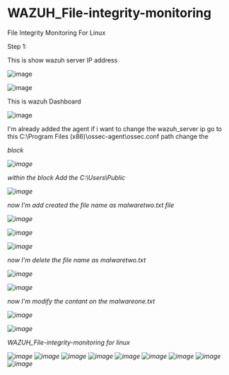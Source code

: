 # WAZUH_File-integrity-monitoring
File Integrity Monitoring For Linux

Step 1:

This is show wazuh server IP address 

![image](https://github.com/user-attachments/assets/206b6ea9-4130-4b35-91cc-616171cb5b79)

![image](https://github.com/user-attachments/assets/9d6c1bf0-99a0-4f18-925e-a8fc307aecff)


This is wazuh Dashboard


![image](https://github.com/user-attachments/assets/694bdcbe-fa02-4e91-8630-bf0fd92f6e70)


I'm already added the agent if i want to change the wazuh_server ip go to this  C:\Program Files (x86)\ossec-agent\ossec.conf path change the <address> block


![image](https://github.com/user-attachments/assets/610dc7bb-91c7-41c8-a12a-0bcbae98b77c)


within the <syscheck> block Add the  <directories realtime="yes" whodata="yes" report_changes="yes" >C:\Users\Public</directories> 


![image](https://github.com/user-attachments/assets/56fc7e21-8161-400e-bf05-492e5fc991b1)


now I'm add created the file name as malwaretwo.txt file


![image](https://github.com/user-attachments/assets/f19758a0-7001-4464-91b7-5a2ee42fe4f3)

![image](https://github.com/user-attachments/assets/258fed1b-a709-44c6-8b7a-e9b5d87e61ea)

![image](https://github.com/user-attachments/assets/5d6420ac-1c76-4c9d-b6d0-22aefbaa3ba5)


now I'm delete the file name as malwaretwo.txt


![image](https://github.com/user-attachments/assets/14e3f8e9-89a4-4ef8-bafd-f3926d8fb64c)


![image](https://github.com/user-attachments/assets/db7fd9f8-773b-4144-a970-b6010a89184f)


now I'm modify the contant on the malwareone.txt


![image](https://github.com/user-attachments/assets/79f373f4-b3b3-4fd6-9ade-6d6395c5f102)

![image](https://github.com/user-attachments/assets/84487142-abf0-42d3-8889-077e2db17ca3)


WAZUH_File-integrity-monitoring for linux

![image](https://github.com/user-attachments/assets/1c040297-25ba-433b-afa2-d70172a9fc40)
![image](https://github.com/user-attachments/assets/a4fe1384-01c2-457d-a400-40e69cb7f72e)
![image](https://github.com/user-attachments/assets/621c3658-18a1-4829-a23d-47ff273edc5b)
![image](https://github.com/user-attachments/assets/dff3bdaa-3329-48db-ae73-50eb1c081f14)
![image](https://github.com/user-attachments/assets/d42d8ecb-e49a-4fd0-9dc3-7ca61a930c6a)
![image](https://github.com/user-attachments/assets/1b63ec51-7931-451f-a4a0-0263fed22ddb)
![image](https://github.com/user-attachments/assets/7a33c1b1-04d9-4978-ac54-074dc1d32cfd)
![image](https://github.com/user-attachments/assets/1de2494c-cf17-43f9-b8ac-74c29fcee4cb)
![image](https://github.com/user-attachments/assets/0dd59f4b-1deb-48e3-84a4-46fec41fc6fc)





